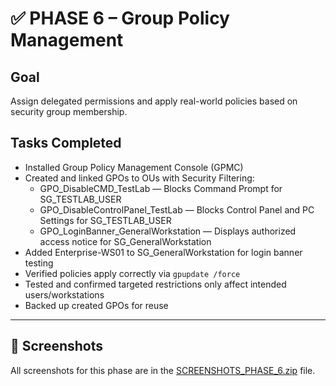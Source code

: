 # ✅ PHASE 6 – Group Policy Management  

## Goal  
Assign delegated permissions and apply real-world policies based on security group membership.  

## Tasks Completed  
- Installed Group Policy Management Console (GPMC)  
- Created and linked GPOs to OUs with Security Filtering:  
  - GPO_DisableCMD_TestLab — Blocks Command Prompt for SG_TESTLAB_USER  
  - GPO_DisableControlPanel_TestLab — Blocks Control Panel and PC Settings for SG_TESTLAB_USER  
  - GPO_LoginBanner_GeneralWorkstation — Displays authorized access notice for SG_GeneralWorkstation  
- Added Enterprise-WS01 to SG_GeneralWorkstation for login banner testing  
- Verified policies apply correctly via `gpupdate /force`  
- Tested and confirmed targeted restrictions only affect intended users/workstations  
- Backed up created GPOs for reuse  

---

## 📂 Screenshots  
All screenshots for this phase are in the [SCREENSHOTS_PHASE_6.zip](./SCREENSHOTS_PHASE_6.zip) file.  
